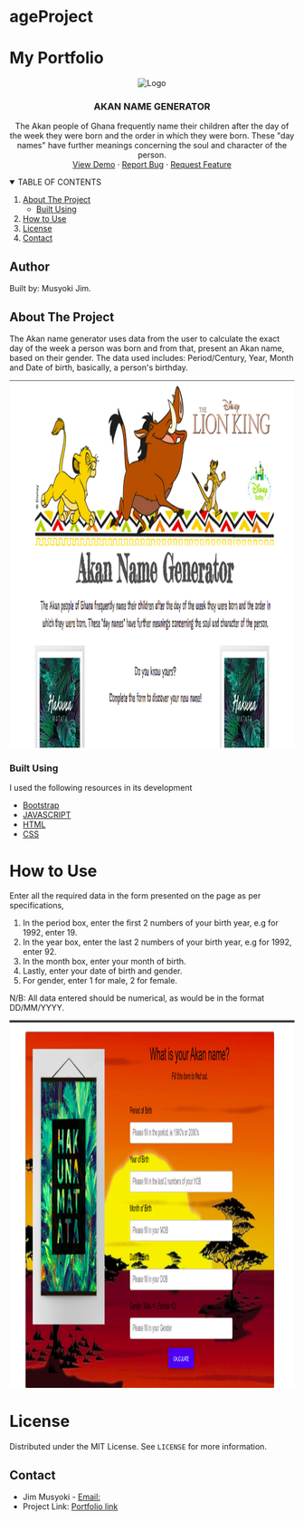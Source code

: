 # ageProject
# My Portfolio

<p align="center">
    <img src="images/port.png" alt="Logo" width="100" height="100">

  <h3 align="center">AKAN NAME GENERATOR</h3>
  <p align="center">
    The Akan people of Ghana frequently name their children after the day of the week they were born and the order in which they were born. These "day names" have      further meanings concerning the soul and character of the person.
    <br />
    <a href="https://fltoki.github.io/ageProject">View Demo</a>
    ·
    <a href="#">Report Bug</a>
    ·
    <a href="#">Request Feature</a>
  </p>
  
   <details open="open">
      <summary>TABLE OF CONTENTS</summary>
      <ol>
        <li>
          <a href="#about-the-project">About The Project</a>
          <ul>
            <li><a href="#built-using">Built Using</a></li>
          </ul>
        </li>
        <li><a href="#license">How to Use</a></li>
        <li><a href="#license">License</a></li>
        <li><a href="#contact">Contact</a></li>
      </ol>
    </details>
</p>

## Author
Built by: Musyoki Jim.

## About The Project

The Akan name generator uses data from the user to calculate the exact day of the week a person was born and from that, present an Akan name, based on their gender. The data used includes: Period/Century, Year, Month and Date of birth, basically, a person's birthday.  

<a href="https://github.com/othneildrew/Best-README-Template">
  <img src="images/intro_page.png" alt="Logo" width="850" height="650">
</a>

### Built Using
I used the following resources in its development
* [Bootstrap](https://getbootstrap.com)
* [JAVASCRIPT](https://javascript.com)
* [HTML](https://html.com)
* [CSS](https://css.com)

# How to Use
Enter all the required data in the form presented on the page as per specifications,

<p align = "center">
<ol>    
<li>In the period box, enter the first 2 numbers of your birth year, e.g for 1992, enter 19.</li>
<li>In the year box, enter the last 2 numbers of your birth year, e.g for 1992, enter 92.</li>
<li>In the month box, enter your month of birth. </li>
<li>Lastly, enter your date of birth and gender.</li>
<li>For gender, enter 1 for male, 2 for female.</li>
</ol>

N/B: All data entered should be numerical, as would be in the format DD/MM/YYYY.

</p>
<a href="https://github.com/othneildrew/Best-README-Template">
  <img src="images/form.png" alt="Logo" width="850" height="650">
</a>

# License
Distributed under the MIT License. See `LICENSE` for more information.

## Contact
* Jim Musyoki - [Email:](https://musyokijim@gmail.com)
* Project Link: [Portfolio link](https://fltoki.github.io/ageProject)

